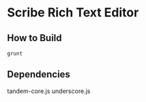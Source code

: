 Scribe Rich Text Editor
===


How to Build
---

    grunt


Dependencies
---

tandem-core.js
underscore.js
